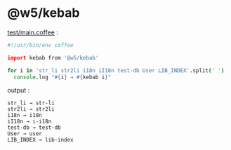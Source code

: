 [‼️]: ✏️README.mdt

# @w5/kebab

[test/main.coffee](./test/main.coffee) :

```coffee
#!/usr/bin/env coffee

import kebab from '@w5/kebab'

for i in 'str_li str2li i18n iI18n test-db User LIB_INDEX'.split(' ')
  console.log "#{i} → #{kebab i}"
```

output :

```
str_li → str-li
str2li → str2li
i18n → i18n
iI18n → i-i18n
test-db → test-db
User → user
LIB_INDEX → lib-index
```
